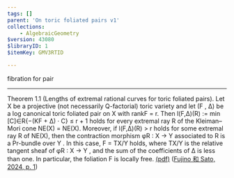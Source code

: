 ```yaml
---
tags: []
parent: 'On toric foliated pairs v1'
collections:
    - AlgebraicGeometry
$version: 43080
$libraryID: 1
$itemKey: GMV3RTID

---
```

fibration for pair

***

Theorem 1.1 (Lengths of extremal rational curves for toric foliated pairs). Let X be a projective (not necessarily Q-factorial) toric variety and let (F , ∆) be a log canonical toric foliated pair on X with rankF = r. Then l(F,∆)(R) := min [C]∈R{−(KF + ∆) · C} ≤ r + 1 holds for every extremal ray R of the Kleiman–Mori cone NE(X) = NE(X). Moreover, if l(F,∆)(R) > r holds for some extremal ray R of NE(X), then the contraction morphism φR : X → Y associated to R is a Pr-bundle over Y . In this case, F = TX/Y holds, where TX/Y is the relative tangent sheaf of φR : X → Y , and the sum of the coefficients of ∆ is less than one. In particular, the foliation F is locally free. <a href="zotero://open-pdf/library/items/E5B25L2Y?page=1&#x26;annotation=TD27MJZA">(pdf)</a></a> (<a href="zotero://select/library/items/D8MPTCU8">Fujino 和 Sato, 2024, p. 1</a>)
